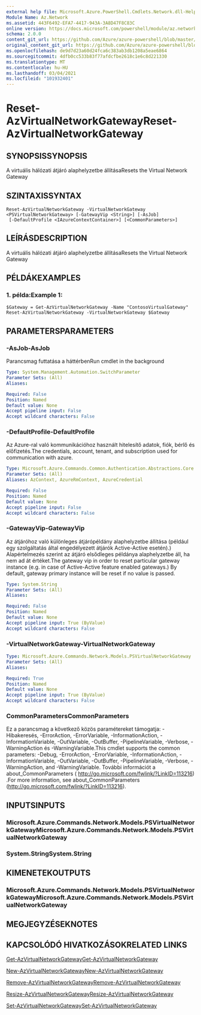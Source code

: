 ```yaml
---
external help file: Microsoft.Azure.PowerShell.Cmdlets.Network.dll-Help.xml
Module Name: Az.Network
ms.assetid: 443F6492-EFA7-4417-943A-3A8D47F8C83C
online version: https://docs.microsoft.com/powershell/module/az.network/reset-azvirtualnetworkgateway
schema: 2.0.0
content_git_url: https://github.com/Azure/azure-powershell/blob/master/src/Network/Network/help/Reset-AzVirtualNetworkGateway.md
original_content_git_url: https://github.com/Azure/azure-powershell/blob/master/src/Network/Network/help/Reset-AzVirtualNetworkGateway.md
ms.openlocfilehash: de9d7d23a60d24fca6c383ab3db1208a5eae6864
ms.sourcegitcommit: 4dfb0cc533b83f77afdcfbe2618c1e6c8d221330
ms.translationtype: MT
ms.contentlocale: hu-HU
ms.lasthandoff: 03/04/2021
ms.locfileid: "101932401"
---
```

# <span data-ttu-id="a73df-101">Reset-AzVirtualNetworkGateway</span><span class="sxs-lookup"><span data-stu-id="a73df-101">Reset-AzVirtualNetworkGateway</span></span>

## <span data-ttu-id="a73df-102">SYNOPSIS</span><span class="sxs-lookup"><span data-stu-id="a73df-102">SYNOPSIS</span></span>
<span data-ttu-id="a73df-103">A virtuális hálózati átjáró alaphelyzetbe állítása</span><span class="sxs-lookup"><span data-stu-id="a73df-103">Resets the Virtual Network Gateway</span></span>

## <span data-ttu-id="a73df-104">SZINTAXIS</span><span class="sxs-lookup"><span data-stu-id="a73df-104">SYNTAX</span></span>

```
Reset-AzVirtualNetworkGateway -VirtualNetworkGateway <PSVirtualNetworkGateway> [-GatewayVip <String>] [-AsJob]
 [-DefaultProfile <IAzureContextContainer>] [<CommonParameters>]
```

## <span data-ttu-id="a73df-105">LEÍRÁS</span><span class="sxs-lookup"><span data-stu-id="a73df-105">DESCRIPTION</span></span>
<span data-ttu-id="a73df-106">A virtuális hálózati átjáró alaphelyzetbe állítása</span><span class="sxs-lookup"><span data-stu-id="a73df-106">Resets the Virtual Network Gateway</span></span>

## <span data-ttu-id="a73df-107">PÉLDÁK</span><span class="sxs-lookup"><span data-stu-id="a73df-107">EXAMPLES</span></span>

### <span data-ttu-id="a73df-108">1. példa:</span><span class="sxs-lookup"><span data-stu-id="a73df-108">Example 1:</span></span>
```
$Gateway = Get-AzVirtualNetworkGateway -Name "ContosoVirtualGateway"
Reset-AzVirtualNetworkGateway -VirtualNetworkGateway $Gateway
```

## <span data-ttu-id="a73df-109">PARAMETERS</span><span class="sxs-lookup"><span data-stu-id="a73df-109">PARAMETERS</span></span>

### <span data-ttu-id="a73df-110">-AsJob</span><span class="sxs-lookup"><span data-stu-id="a73df-110">-AsJob</span></span>
<span data-ttu-id="a73df-111">Parancsmag futtatása a háttérben</span><span class="sxs-lookup"><span data-stu-id="a73df-111">Run cmdlet in the background</span></span>

```yaml
Type: System.Management.Automation.SwitchParameter
Parameter Sets: (All)
Aliases:

Required: False
Position: Named
Default value: None
Accept pipeline input: False
Accept wildcard characters: False
```

### <span data-ttu-id="a73df-112">-DefaultProfile</span><span class="sxs-lookup"><span data-stu-id="a73df-112">-DefaultProfile</span></span>
<span data-ttu-id="a73df-113">Az Azure-ral való kommunikációhoz használt hitelesítő adatok, fiók, bérlő és előfizetés.</span><span class="sxs-lookup"><span data-stu-id="a73df-113">The credentials, account, tenant, and subscription used for communication with azure.</span></span>

```yaml
Type: Microsoft.Azure.Commands.Common.Authentication.Abstractions.Core.IAzureContextContainer
Parameter Sets: (All)
Aliases: AzContext, AzureRmContext, AzureCredential

Required: False
Position: Named
Default value: None
Accept pipeline input: False
Accept wildcard characters: False
```

### <span data-ttu-id="a73df-114">-GatewayVip</span><span class="sxs-lookup"><span data-stu-id="a73df-114">-GatewayVip</span></span>
<span data-ttu-id="a73df-115">Az átjáróhoz való különleges átjárópéldány alaphelyzetbe állítása (például egy szolgáltatás által engedélyezett átjárók Active-Active esetén).) Alapértelmezés szerint az átjáró elsődleges példánya alaphelyzetbe áll, ha nem ad át értéket.</span><span class="sxs-lookup"><span data-stu-id="a73df-115">The gateway vip in order to reset particular gateway instance (e.g. in case of Active-Active feature enabled gateways.) By default, gateway primary instance will be reset if no value is passed.</span></span>

```yaml
Type: System.String
Parameter Sets: (All)
Aliases:

Required: False
Position: Named
Default value: None
Accept pipeline input: True (ByValue)
Accept wildcard characters: False
```

### <span data-ttu-id="a73df-116">-VirtualNetworkGateway</span><span class="sxs-lookup"><span data-stu-id="a73df-116">-VirtualNetworkGateway</span></span>
```yaml
Type: Microsoft.Azure.Commands.Network.Models.PSVirtualNetworkGateway
Parameter Sets: (All)
Aliases:

Required: True
Position: Named
Default value: None
Accept pipeline input: True (ByValue)
Accept wildcard characters: False
```

### <span data-ttu-id="a73df-117">CommonParameters</span><span class="sxs-lookup"><span data-stu-id="a73df-117">CommonParameters</span></span>
<span data-ttu-id="a73df-118">Ez a parancsmag a következő közös paramétereket támogatja: -Hibakeresés, -ErrorAction, -ErrorVariable, -InformationAction, -InformationVariable, -OutVariable, -OutBuffer, -PipelineVariable, -Verbose, -WarningAction és -WarningVariable.</span><span class="sxs-lookup"><span data-stu-id="a73df-118">This cmdlet supports the common parameters: -Debug, -ErrorAction, -ErrorVariable, -InformationAction, -InformationVariable, -OutVariable, -OutBuffer, -PipelineVariable, -Verbose, -WarningAction, and -WarningVariable.</span></span> <span data-ttu-id="a73df-119">További információt a about_CommonParameters ( http://go.microsoft.com/fwlink/?LinkID=113216) .</span><span class="sxs-lookup"><span data-stu-id="a73df-119">For more information, see about_CommonParameters (http://go.microsoft.com/fwlink/?LinkID=113216).</span></span>

## <span data-ttu-id="a73df-120">INPUTS</span><span class="sxs-lookup"><span data-stu-id="a73df-120">INPUTS</span></span>

### <span data-ttu-id="a73df-121">Microsoft.Azure.Commands.Network.Models.PSVirtualNetworkGateway</span><span class="sxs-lookup"><span data-stu-id="a73df-121">Microsoft.Azure.Commands.Network.Models.PSVirtualNetworkGateway</span></span>

### <span data-ttu-id="a73df-122">System.String</span><span class="sxs-lookup"><span data-stu-id="a73df-122">System.String</span></span>

## <span data-ttu-id="a73df-123">KIMENETEK</span><span class="sxs-lookup"><span data-stu-id="a73df-123">OUTPUTS</span></span>

### <span data-ttu-id="a73df-124">Microsoft.Azure.Commands.Network.Models.PSVirtualNetworkGateway</span><span class="sxs-lookup"><span data-stu-id="a73df-124">Microsoft.Azure.Commands.Network.Models.PSVirtualNetworkGateway</span></span>

## <span data-ttu-id="a73df-125">MEGJEGYZÉSEK</span><span class="sxs-lookup"><span data-stu-id="a73df-125">NOTES</span></span>

## <span data-ttu-id="a73df-126">KAPCSOLÓDÓ HIVATKOZÁSOK</span><span class="sxs-lookup"><span data-stu-id="a73df-126">RELATED LINKS</span></span>

[<span data-ttu-id="a73df-127">Get-AzVirtualNetworkGateway</span><span class="sxs-lookup"><span data-stu-id="a73df-127">Get-AzVirtualNetworkGateway</span></span>](./Get-AzVirtualNetworkGateway.md)

[<span data-ttu-id="a73df-128">New-AzVirtualNetworkGateway</span><span class="sxs-lookup"><span data-stu-id="a73df-128">New-AzVirtualNetworkGateway</span></span>](./New-AzVirtualNetworkGateway.md)

[<span data-ttu-id="a73df-129">Remove-AzVirtualNetworkGateway</span><span class="sxs-lookup"><span data-stu-id="a73df-129">Remove-AzVirtualNetworkGateway</span></span>](./Remove-AzVirtualNetworkGateway.md)

[<span data-ttu-id="a73df-130">Resize-AzVirtualNetworkGateway</span><span class="sxs-lookup"><span data-stu-id="a73df-130">Resize-AzVirtualNetworkGateway</span></span>](./Resize-AzVirtualNetworkGateway.md)

[<span data-ttu-id="a73df-131">Set-AzVirtualNetworkGateway</span><span class="sxs-lookup"><span data-stu-id="a73df-131">Set-AzVirtualNetworkGateway</span></span>](./Set-AzVirtualNetworkGateway.md)
